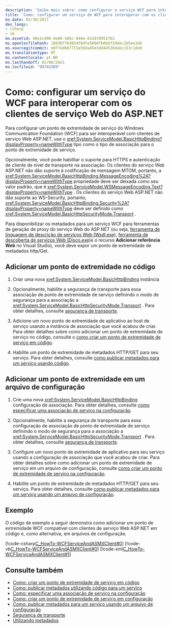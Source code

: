 ```yaml
---
description: 'Saiba mais sobre: como configurar o serviço WCF para interoperar com clientes de serviço Web ASP.NET'
title: 'Como: configurar um serviço do WCF para interoperar com os clientes de serviço Web do ASP.NET'
ms.date: 03/30/2017
dev_langs:
- csharp
- vb
ms.assetid: 48e1cd90-de80-4d6c-846e-631878955762
ms.openlocfilehash: 180307763054f8dfe5696fb0bbf294ec2b5ee3db
ms.sourcegitcommit: ddf7edb67715a5b9a45e3dd44536dabc153c1de0
ms.translationtype: MT
ms.contentlocale: pt-BR
ms.lasthandoff: 02/06/2021
ms.locfileid: "99743389"
---
```

# <a name="how-to-configure-wcf-service-to-interoperate-with-aspnet-web-service-clients"></a>Como: configurar um serviço do WCF para interoperar com os clientes de serviço Web do ASP.NET

Para configurar um ponto de extremidade de serviço do Windows Communication Foundation (WCF) para ser interoperável com clientes de serviço Web ASP.NET, use o <xref:System.ServiceModel.BasicHttpBinding?displayProperty=nameWithType> tipo como o tipo de associação para o ponto de extremidade de serviço.  
  
 Opcionalmente, você pode habilitar o suporte para HTTPS e autenticação de cliente de nível de transporte na associação. Os clientes do serviço Web ASP.NET não dão suporte à codificação de mensagem MTOM, portanto, a <xref:System.ServiceModel.BasicHttpBinding.MessageEncoding%2A?displayProperty=nameWithType> propriedade deve ser deixada como seu valor padrão, que é <xref:System.ServiceModel.WSMessageEncoding.Text?displayProperty=nameWithType> . Os clientes do serviço Web ASP.NET não dão suporte ao WS-Security, portanto, <xref:System.ServiceModel.BasicHttpBinding.Security%2A?displayProperty=nameWithType> deve ser definido como <xref:System.ServiceModel.BasicHttpSecurityMode.Transport> .  
  
 Para disponibilizar os metadados para um serviço WCF para ferramentas de geração de proxy do serviço Web do ASP.NET (ou seja, [ferramenta de linguagem de descrição de serviços Web (Wsdl.exe)](/previous-versions/dotnet/netframework-4.0/7h3ystb6(v=vs.100)), [ferramenta de descoberta de serviços Web (Disco.exe)](/previous-versions/dotnet/netframework-4.0/cy2a3ybs(v=vs.100))e o recurso **Adicionar referência Web** no Visual Studio), você deve expor um ponto de extremidade de metadados http/Get.  
  
## <a name="add-an-endpoint-in-code"></a>Adicionar um ponto de extremidade no código  
  
1. Criar uma nova <xref:System.ServiceModel.BasicHttpBinding> instância  
  
2. Opcionalmente, habilite a segurança de transporte para essa associação de ponto de extremidade de serviço definindo o modo de segurança para a associação a <xref:System.ServiceModel.BasicHttpSecurityMode.Transport> . Para obter detalhes, consulte [segurança de transporte](transport-security.md).  
  
3. Adicione um novo ponto de extremidade de aplicativo ao host de serviço usando a instância de associação que você acabou de criar. Para obter detalhes sobre como adicionar um ponto de extremidade de serviço no código, consulte o [como criar um ponto de extremidade de serviço em código](how-to-create-a-service-endpoint-in-code.md).  
  
4. Habilite um ponto de extremidade de metadados HTTP/GET para seu serviço. Para obter detalhes, consulte [como publicar metadados para um serviço usando código](how-to-publish-metadata-for-a-service-using-code.md).  
  
## <a name="add-an-endpoint-in-a-configuration-file"></a>Adicionar um ponto de extremidade em um arquivo de configuração  
  
1. Crie uma nova <xref:System.ServiceModel.BasicHttpBinding> configuração de associação. Para obter detalhes, consulte [como especificar uma associação de serviço na configuração](../how-to-specify-a-service-binding-in-configuration.md).  
  
2. Opcionalmente, habilite a segurança de transporte para essa configuração de associação de ponto de extremidade de serviço definindo o modo de segurança para a associação a <xref:System.ServiceModel.BasicHttpSecurityMode.Transport> . Para obter detalhes, consulte [segurança de transporte](transport-security.md).  
  
3. Configure um novo ponto de extremidade de aplicativo para seu serviço usando a configuração de associação que você acabou de criar. Para obter detalhes sobre como adicionar um ponto de extremidade de serviço em um arquivo de configuração, consulte [como criar um ponto de extremidade de serviço na configuração](how-to-create-a-service-endpoint-in-configuration.md).  
  
4. Habilite um ponto de extremidade de metadados HTTP/GET para seu serviço. Para obter detalhes, consulte [como publicar metadados para um serviço usando um arquivo de configuração](how-to-publish-metadata-for-a-service-using-a-configuration-file.md).  
  
## <a name="example"></a>Exemplo  

 O código de exemplo a seguir demonstra como adicionar um ponto de extremidade WCF compatível com clientes de serviço Web ASP.NET em código e, como alternativa, em arquivos de configuração.  
  
 [!code-csharp[C_HowTo-WCFServiceAndASMXClient#0](../../../../samples/snippets/csharp/VS_Snippets_CFX/c_howto-wcfserviceandasmxclient/cs/program.cs#0)]
 [!code-vb[C_HowTo-WCFServiceAndASMXClient#0](../../../../samples/snippets/visualbasic/VS_Snippets_CFX/c_howto-wcfserviceandasmxclient/vb/program.vb#0)]
 [!code-xml[C_HowTo-WCFServiceAndASMXClient#1](../../../../samples/snippets/csharp/VS_Snippets_CFX/c_howto-wcfserviceandasmxclient/common/app.config#1)]
  
## <a name="see-also"></a>Consulte também

- [Como: criar um ponto de extremidade de serviço em código](how-to-create-a-service-endpoint-in-code.md)
- [Como: publicar metadados utilizando código para um serviço](how-to-publish-metadata-for-a-service-using-code.md)
- [Como: especificar uma associação de serviço na configuração](../how-to-specify-a-service-binding-in-configuration.md)
- [Como: criar um ponto de extremidade de serviço em configuração](how-to-create-a-service-endpoint-in-configuration.md)
- [Como: publicar metadados para um serviço usando um arquivo de configuração](how-to-publish-metadata-for-a-service-using-a-configuration-file.md)
- [Segurança de transporte](transport-security.md)
- [Utilizando metadados](using-metadata.md)
